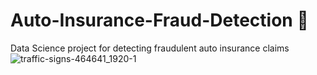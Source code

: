 # Auto-Insurance-Fraud-Detection 🚗
Data Science project for detecting fraudulent auto insurance claims
![traffic-signs-464641_1920-1](https://github.com/user-attachments/assets/2fcf7e1c-91a7-4661-97bf-344796aad03b)
